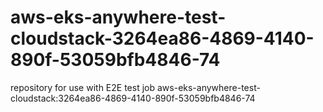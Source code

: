 # aws-eks-anywhere-test-cloudstack-3264ea86-4869-4140-890f-53059bfb4846-74
repository for use with E2E test job aws-eks-anywhere-test-cloudstack:3264ea86-4869-4140-890f-53059bfb4846-74
